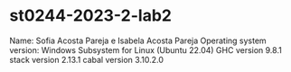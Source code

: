 # st0244-2023-2-lab2

Name: Sofia Acosta Pareja e Isabela Acosta Pareja
Operating system version: Windows Subsystem for Linux (Ubuntu 22.04)
GHC version 9.8.1
stack version 2.13.1
cabal version 3.10.2.0
